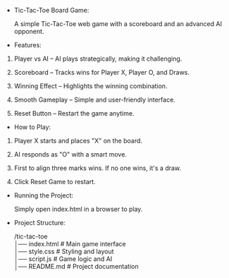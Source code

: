 * Tic-Tac-Toe Board Game:

  A simple Tic-Tac-Toe web game with a scoreboard and an advanced AI opponent.

* Features:
 

 1. Player vs AI – AI plays strategically, making it challenging.

 2. Scoreboard – Tracks wins for Player X, Player O, and Draws.

 3. Winning Effect – Highlights the winning combination.

 4. Smooth Gameplay – Simple and user-friendly interface.

 5. Reset Button – Restart the game anytime.

* How to Play:
 
 1. Player X starts and places "X" on the board.

 2. AI responds as "O" with a smart move.

 3. First to align three marks wins. If no one wins, it's a draw.

 4. Click Reset Game to restart.

* Running the Project:

    Simply open index.html in a browser to play.

* Project Structure:
  
   /tic-tac-toe  
     │── index.html      # Main game interface  
     │── style.css       # Styling and layout  
     │── script.js       # Game logic and AI  
     │── README.md       # Project documentation
    

